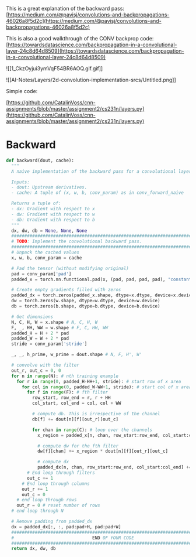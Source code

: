 This is a great explanation of the backward pass: [https://medium.com/@pavisj/convolutions-and-backpropagations-46026a8f5d2c](https://medium.com/@pavisj/convolutions-and-backpropagations-46026a8f5d2c)

This is also a good walkthrough of the CONV backprop code: [https://towardsdatascience.com/backpropagation-in-a-convolutional-layer-24c8d64d8509](https://towardsdatascience.com/backpropagation-in-a-convolutional-layer-24c8d64d8509) 

![[1_CkzOyjui3ymVqF54BR6AOQ.gif.gif]]

![[AI-Notes/Layers/2d-convolution-implementation-srcs/Untitled.png]]


Simple code:

[https://github.com/CatalinVoss/cnn-assignments/blob/master/assignment2/cs231n/layers.py](https://github.com/CatalinVoss/cnn-assignments/blob/master/assignment2/cs231n/layers.py)

# Backward

```python
def backward(dout, cache):
  """
  A naive implementation of the backward pass for a convolutional layer.

  Inputs:
  - dout: Upstream derivatives.
  - cache: A tuple of (x, w, b, conv_param) as in conv_forward_naive

  Returns a tuple of:
  - dx: Gradient with respect to x
  - dw: Gradient with respect to w
  - db: Gradient with respect to b
  """
  dx, dw, db = None, None, None
  #############################################################################
  # TODO: Implement the convolutional backward pass.                          #
  #############################################################################
  # Unpack the cached values
  x, w, b, conv_param = cache

  # Pad the tensor (without modifying original)
  pad = conv_param['pad']
  padded_x = torch.nn.functional.pad(x, (pad, pad, pad, pad), "constant", 0)

  # Create empty gradients filled with zeros
  padded_dx = torch.zeros(padded_x.shape, dtype=x.dtype, device=x.device)
  dw = torch.zeros(w.shape, dtype=w.dtype, device=w.device)
  db = torch.zeros(b.shape, dtype=b.dtype, device=b.device)

  # Get dimensions
  N, C, H, W = x.shape # N, C, H, W
  F, _, HH, WW = w.shape # F, C, HH, WW
  padded_H = H + 2 * pad
  padded_W = W + 2 * pad
  stride = conv_param['stride']

  _, _, h_prime, w_prime = dout.shape # N, F, H', W'

  # convolve with the filter
  out_r, out_c = 0, 0
  for n in range(N): # nth training example
    for r in range(0, padded_H-HH+1, stride): # start row of x area
      for col in range(0, padded_W-WW+1, stride): # start col of x area
        for f in range(F): # fth filter
          row_start, row_end = r, r + HH
          col_start, col_end = col, col + WW

          # compute db. This is irrespective of the channel
          db[f] += dout[n][f][out_r][out_c]

          for chan in range(C): # loop over the channels
            x_region = padded_x[n, chan, row_start:row_end, col_start:col_end]

            # compute dw for the fth filter
            dw[f][chan] += x_region * dout[n][f][out_r][out_c]

            # compute dx
            padded_dx[n, chan, row_start:row_end, col_start:col_end] += w[f][chan] * dout[n][f][out_r][out_c]
        # End loop through filters
        out_c += 1
      # End loop through columns
      out_r += 1
      out_c = 0
    # end loop through rows
    out_r = 0 # reset number of rows
  # end loop through N

  # Remove padding from padded_dx
  dx = padded_dx[:, :, pad:pad+H, pad:pad+W]
  #############################################################################
  #                              END OF YOUR CODE                             #
  #############################################################################
  return dx, dw, db
```